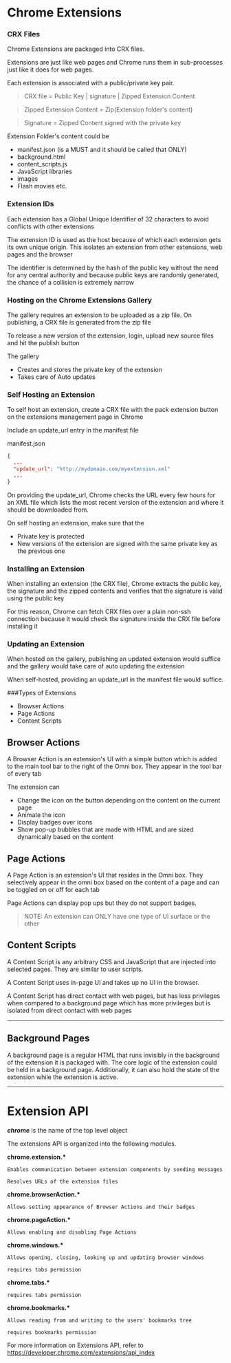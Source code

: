 # Chrome Extensions 

### CRX Files

Chrome Extensions are packaged into CRX files. 

Extensions are just like web pages and Chrome runs them in sub-processes just like it does for web pages.

Each extension is associated with a public/private key pair. 

> CRX file = Public Key  |  signature | Zipped Extension Content 
  							
> Zipped Extension Content = Zip(Extension folder's content)

> Signature = Zipped Content signed with the private key

Extension Folder's content could be 
* manifest.json (is a MUST and it should be called that ONLY)
* background.html 
* content_scripts.js
* JavaScript libraries
* images 
* Flash movies etc.

### Extension IDs 

Each extension has a Global Unique Identifier of 32 characters to avoid conflicts with other extensions

The extension ID is used as the host because of which each extension gets its own unique origin. This isolates an extension from other extensions, web pages and the browser

The identifier is determined by the hash of the public key without the need for any central authority and
because public keys are randomly generated, the chance of a collision is extremely narrow


### Hosting on the Chrome Extensions Gallery

The gallery requires an extension to be uploaded as a zip file. On publishing, a CRX file is generated from the zip file

To release a new version of the extension, login, upload new source files and hit the publish button

The gallery
* Creates and stores the private key of the extension
* Takes care of Auto updates


### Self Hosting an Extension

To self host an extension, create a CRX file with the pack extension button on the extensions management 
page in Chrome 

Include an update_url entry in the manifest file

manifest.json 

```json
{
  ...
  "update_url": "http://mydomain.com/myextension.xml"
  ...
}
```

On providing the update_url, Chrome checks the URL every few hours for an XML file which lists 
the most recent version of the extension and where it should be downloaded from. 

On self hosting an extension, make sure that the
* Private key is protected
* New versions of the extension are signed with the same private key as the previous one


### Installing an Extension 

When installing an extension (the CRX file), Chrome extracts the public key, the signature and the zipped contents 
and verifies that the signature is valid using the public key

For this reason, Chrome can fetch CRX files over a plain non-ssh connection because it would 
check the signature inside the CRX file before installing it


### Updating an Extension

When hosted on the gallery, publishing an updated extension would suffice and the gallery would take care of 
auto updating the extension 

When self-hosted, providing an update_url in the manifest file would suffice. 

###Types of Extensions
* Browser Actions
* Page Actions
* Content Scripts

Browser Actions 
---------------
A Browser Action is an extension's UI with a simple button which is added to the main tool bar to the right of the Omni box. 
They appear in the tool bar of every tab

The extension can 
* Change the icon on the button depending on the content on the current page
* Animate the icon
* Display badges over icons 
* Show pop-up bubbles that are made with HTML and are sized dynamically based on the content

Page Actions 
------------
A Page Action is an extension's UI that resides in the Omni box. They selectively appear in the omni box based on the content of a page and can be toggled on or off for each tab

Page Actions can display pop ups but they do not support badges.

> NOTE: An extension can ONLY have one type of UI surface or the other

Content Scripts 
---------------
A Content Script is any arbitrary CSS and JavaScript that are injected into selected pages. They are similar to user scripts. 

A Content Script uses in-page UI and takes up no UI in the browser. 

A Content Script has direct contact with web pages, but has less privileges when compared to a background page which has more privileges but is isolated from direct contact with web pages

<hr>

Background Pages
----------------
A background page is a regular HTML that runs invisibly in the background of the extension it is packaged with. The core logic of the extension could be held in a background page. Additionally, it can also hold the state of the extension while the extension is active.  

<hr>

# Extension API

<b>*chrome*</b> is the name of the top level object

The extensions API is organized into the following modules. 
 
<b>chrome.extension.*</b>

    Enables communication between extension components by sending messages
  
    Resolves URLs of the extension files

<b>chrome.browserAction.*</b> 

    Allows setting appearance of Browser Actions and their badges

<b>chrome.pageAction.*</b>  

    Allows enabling and disabling Page Actions

<b>chrome.windows.*</b> 

    Allows opening, closing, looking up and updating browser windows
  
    requires tabs permission

<b>chrome.tabs.*</b> 

    requires tabs permission

<b>chrome.bookmarks.*</b> 

    Allows reading from and writing to the users' bookmarks tree
  
    requires bookmarks permission
  
For more information on Extensions API, refer to https://developer.chrome.com/extensions/api_index













